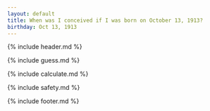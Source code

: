 ```yaml
---
layout: default
title: When was I conceived if I was born on October 13, 1913?
birthday: Oct 13, 1913
---
```


{% include header.md %}

{% include guess.md %}

{% include calculate.md %}

{% include safety.md %}

{% include footer.md %}



